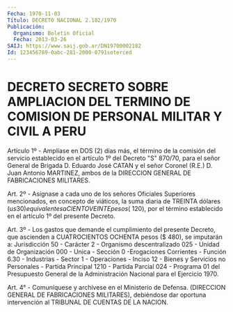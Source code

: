 ```yaml
---
Fecha: 1970-11-03
Título: DECRETO NACIONAL 2.182/1970
Publicación:
  Organismo: Boletín Oficial
  Fecha: 2013-03-26
SAIJ: https://www.saij.gob.ar/DN19700002182
Id: 123456789-0abc-281-2000-0791soterced
---
```

# DECRETO SECRETO SOBRE AMPLIACION DEL TERMINO DE COMISION DE PERSONAL MILITAR Y CIVIL A PERU

<a id="1"></a>
Artículo 1º - Amplíase en DOS (2) días más, el término de la comisión del servicio establecido en el artículo 1º del Decreto "S" 870/70, para el señor General de Brigada D. Eduardo José CATAN y el señor Coronel (R.E.) D. Juan Antonio MARTINEZ, ambos de la DIRECCION GENERAL DE FABRICACIONES MILITARES.

<a id="2"></a>
Art. 2º - Asígnase a cada uno de los señores Oficiales Superiores mencionados, en concepto de viáticos, la suma diaria de TREINTA dólares (u$s 30) equivalentes a CIENTO VEINTE pesos ($ 120), por el término establecido en el artículo 1º del presente Decreto.

<a id="3"></a>
Art. 3º - Los gastos que demande el cumplimiento del presente    Decreto, que ascienden a CUATROCIENTOS OCHENTA pesos ($ 480), se imputarán a: Jurisdicción 50 - Carácter 2 - Organismo descentralizado 025 - Unidad de Organización 000 - Unica - Sección 0 -Erogaciones Corrientes - Función 6.30 - Industrias - Sector 1 - Operaciones - Inciso 12 - Bienes y Servicios no Personales - Partida Principal 1210 - Partida Parcial 024 - Programa 01 del Presupuesto General de la Administración Nacional para el Ejercicio 1970.

<a id="4"></a>
Art. 4° - Comuníquese y archívese en el Ministerio de Defensa. (DIRECCION GENERAL DE FABRICACIONES MILITARES), debiéndose dar oportuna intervención al TRIBUNAL DE CUENTAS DE LA NACION.